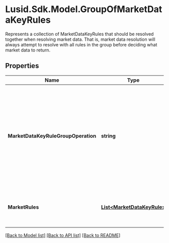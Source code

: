 # Lusid.Sdk.Model.GroupOfMarketDataKeyRules
Represents a collection of MarketDataKeyRules that should be resolved together when resolving market data.  That is, market data resolution will always attempt to resolve with all rules in the group  before deciding what market data to return.

## Properties

Name | Type | Description | Notes
------------ | ------------- | ------------- | -------------
**MarketDataKeyRuleGroupOperation** | **string** | The operation that will be used to process the collection of market data items and failures found on resolution  into a single market data item or failure to be used. | 
**MarketRules** | [**List&lt;MarketDataKeyRule&gt;**](MarketDataKeyRule.md) | The rules that should be grouped together in market data resolution. | 

[[Back to Model list]](../README.md#documentation-for-models) [[Back to API list]](../README.md#documentation-for-api-endpoints) [[Back to README]](../README.md)

